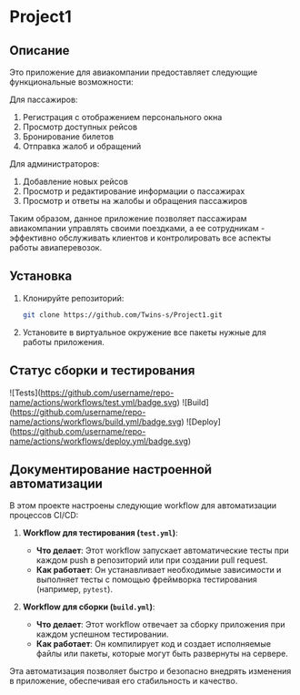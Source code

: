 # Project1

## Описание
Это приложение для авиакомпании предоставляет следующие функциональные возможности:

Для пассажиров:

1. Регистрация с отображением персонального окна
2. Просмотр доступных рейсов
3. Бронирование билетов
4. Отправка жалоб и обращений

Для администраторов:

1. Добавление новых рейсов
2. Просмотр и редактирование информации о пассажирах
3. Просмотр и ответы на жалобы и обращения пассажиров

Таким образом, данное приложение позволяет пассажирам авиакомпании управлять своими поездками, а ее сотрудникам - эффективно обслуживать клиентов и контролировать все аспекты работы авиаперевозок.

## Установка

1. Клонируйте репозиторий:
   ```bash
   git clone https://github.com/Twins-s/Project1.git
2. Установите в виртуальное окружение все пакеты нужные для работы приложения.

## Статус сборки и тестирования

!\[Tests\](https://github.com/username/repo-name/actions/workflows/test.yml/badge.svg)
!\[Build\](https://github.com/username/repo-name/actions/workflows/build.yml/badge.svg)
!\[Deploy\](https://github.com/username/repo-name/actions/workflows/deploy.yml/badge.svg)

## Документирование настроенной автоматизации

В этом проекте настроены следующие workflow для автоматизации процессов CI/CD:

1. **Workflow для тестирования (`test.yml`)**:
   - **Что делает**: Этот workflow запускает автоматические тесты при каждом push в репозиторий или при создании pull request.
   - **Как работает**: Он устанавливает необходимые зависимости и выполняет тесты с помощью фреймворка тестирования (например, `pytest`).

2. **Workflow для сборки (`build.yml`)**:
   - **Что делает**: Этот workflow отвечает за сборку приложения при каждом успешном тестировании.
   - **Как работает**: Он компилирует код и создает исполняемые файлы или пакеты, которые могут быть развернуты на сервере.

Эта автоматизация позволяет быстро и безопасно внедрять изменения в приложение, обеспечивая его стабильность и качество.
